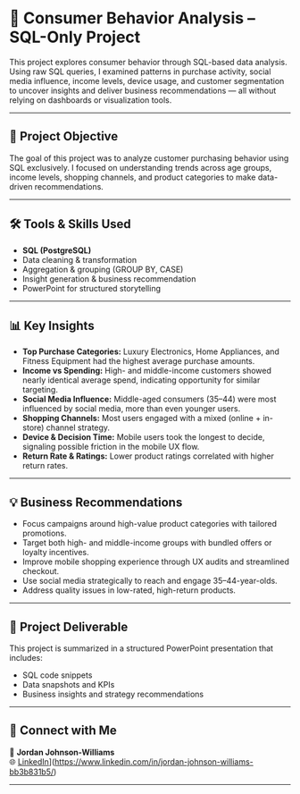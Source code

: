 # 🧠 Consumer Behavior Analysis – SQL-Only Project

This project explores consumer behavior through SQL-based data analysis. Using raw SQL queries, I examined patterns in purchase activity, social media influence, income levels, device usage, and customer segmentation to uncover insights and deliver business recommendations — all without relying on dashboards or visualization tools.

---

## 📌 Project Objective

The goal of this project was to analyze customer purchasing behavior using SQL exclusively. I focused on understanding trends across age groups, income levels, shopping channels, and product categories to make data-driven recommendations.

---

## 🛠️ Tools & Skills Used
- **SQL (PostgreSQL)**
- Data cleaning & transformation
- Aggregation & grouping (GROUP BY, CASE)
- Insight generation & business recommendation
- PowerPoint for structured storytelling

---

## 📊 Key Insights

- **Top Purchase Categories:** Luxury Electronics, Home Appliances, and Fitness Equipment had the highest average purchase amounts.
- **Income vs Spending:** High- and middle-income customers showed nearly identical average spend, indicating opportunity for similar targeting.
- **Social Media Influence:** Middle-aged consumers (35–44) were most influenced by social media, more than even younger users.
- **Shopping Channels:** Most users engaged with a mixed (online + in-store) channel strategy.
- **Device & Decision Time:** Mobile users took the longest to decide, signaling possible friction in the mobile UX flow.
- **Return Rate & Ratings:** Lower product ratings correlated with higher return rates.

---

## 💡 Business Recommendations

- Focus campaigns around high-value product categories with tailored promotions.
- Target both high- and middle-income groups with bundled offers or loyalty incentives.
- Improve mobile shopping experience through UX audits and streamlined checkout.
- Use social media strategically to reach and engage 35–44-year-olds.
- Address quality issues in low-rated, high-return products.

---

## 📄 Project Deliverable

This project is summarized in a structured PowerPoint presentation that includes:
- SQL code snippets
- Data snapshots and KPIs
- Business insights and strategy recommendations


---

## 🔗 Connect with Me

👤 **Jordan Johnson-Williams**  
🌐 [LinkedIn]([)](https://www.linkedin.com/in/jordan-johnson-williams-bb3b831b5/)

---

